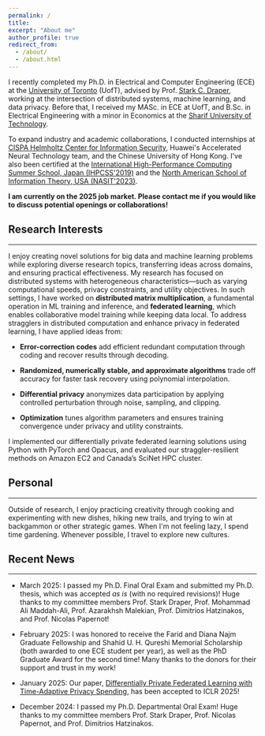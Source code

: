 ```yaml
---
permalink: /
title:
excerpt: "About me"
author_profile: true
redirect_from: 
  - /about/
  - /about.html
---
```


I recently completed my Ph.D. in Electrical and Computer Engineering (ECE) at the [University of Toronto](https://www.utoronto.ca/) (UofT), advised by Prof. [Stark C. Draper](https://www.ece.utoronto.ca/people/draper-s/), working at the intersection of distributed systems, machine learning, and data privacy. Before that, I received my MASc. in ECE at UofT, and B.Sc. in Electrical Engineering with a minor in Economics at the [Sharif University of Technology](http://www.en.sharif.edu/).

To expand industry and academic collaborations, I conducted internships at [CISPA Helmholtz Center for Information Security](https://sprintml.com/), Huawei's Accelerated Neural Technology team, and the Chinese University of Hong Kong.
I've also been certified at the [International High-Performance Computing Summer School, Japan (IHPCSS'2019)](https://ss19.ihpcss.org/) and the [North American School of Information Theory, USA (NASIT'2023)](https://nasit.seas.upenn.edu/). 

**I am currently on the 2025 job market. Please contact me if you would like to discuss potential openings or collaborations!**

## Research Interests

---

I enjoy creating novel solutions for big data and machine learning problems while exploring diverse research topics, transferring ideas across domains, and ensuring practical effectiveness. My research has focused on distributed systems with heterogeneous characteristics—such as varying computational speeds, privacy constraints, and utility objectives. In such settings, I have worked on **distributed matrix multiplication**, a fundamental operation in ML training and inference, and **federated learning**, which enables collaborative model training while keeping data local. To address stragglers in distributed computation and enhance privacy in federated learning, I have applied ideas from:

* **Error-correction codes** add efficient redundant computation through coding and recover results through decoding.

* **Randomized, numerically stable, and approximate algorithms** trade off accuracy for faster task recovery using polynomial interpolation.

* **Differential privacy** anonymizes data participation by applying controlled perturbation through noise, sampling, and clipping.

* **Optimization** tunes algorithm parameters and ensures training convergence under privacy and utility constraints.

I implemented our differentially private federated learning solutions using Python with PyTorch and Opacus, and evaluated our straggler-resilient methods on Amazon EC2 and Canada’s SciNet HPC cluster.

## Personal

---

Outside of research, I enjoy practicing creativity through cooking and experimenting with new dishes, hiking new trails, and trying to win at backgammon or other strategic games. When I'm not feeling lazy, I spend time gardening. Whenever possible, I travel to explore new cultures.



## Recent News

---

* March 2025: I passed my Ph.D. Final Oral Exam and submitted my Ph.D. thesis, which was accepted *as is* (with no required revisions)! Huge thanks to my committee members Prof. Stark Draper, Prof. Mohammad Ali Maddah-Ali, Prof. Azarakhsh Malekian, Prof. Dimitrios Hatzinakos, and Prof. Nicolas Papernot!

* February 2025: I was honored to receive the Farid and Diana Najm Graduate Fellowship and Shahid U. H. Qureshi Memorial Scholarship (both awarded to one ECE student per year), as well as the PhD Graduate Award for the second time! Many thanks to the donors for their support and trust in my work!

* January 2025: Our paper, [Differentially Private Federated Learning with Time-Adaptive Privacy Spending](https://openreview.net/forum?id=W0nydevOlG&noteId=zEslc0ErHW), has been accepted to ICLR 2025!

* December 2024: I passed my Ph.D. Departmental Oral Exam! Huge thanks to my committee members Prof. Stark Draper, Prof. Nicolas Papernot, and Prof. Dimitrios Hatzinakos.